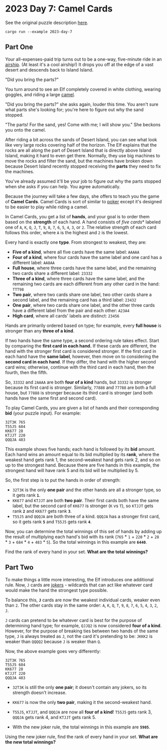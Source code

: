 # 2023 Day 7: Camel Cards

See the original puzzle description [here].

```shell
cargo run --example 2023-day-7
```

## Part One

Your all-expenses-paid trip turns out to be a one-way, five-minute ride in an [airship]. (At least it's a cool airship!)
It drops you off at the edge of a vast desert and descends back to Island Island.

"Did you bring the parts?"

You turn around to see an Elf completely covered in white clothing, wearing goggles, and riding a large [camel].

"Did you bring the parts?" she asks again, louder this time. You aren't sure what parts she's looking for; you're here
to figure out why the sand stopped.

"The parts! For the sand, yes! Come with me; I will show you." She beckons you onto the camel.

After riding a bit across the sands of Desert Island, you can see what look like very large rocks covering half
of the horizon. The Elf explains that the rocks are all along the part of Desert Island that is directly above
Island Island, making it hard to even get there. Normally, they use big machines to move the rocks and filter the sand,
but the machines have broken down because Desert Island recently stopped receiving the **parts** they need to fix the machines.

You've already assumed it'll be your job to figure out why the parts stopped when she asks if you can help.
You agree automatically.

Because the journey will take a few days, she offers to teach you the game of **Camel Cards**.
Camel Cards is sort of similar to [poker] except it's designed to be easier to play while riding a camel.

In Camel Cards, you get a list of **hands**, and your goal is to order them based on the **strength** of each hand.
A hand consists of *five cards** labeled one of `A`, `K`, `Q`, `J`, `T`, `9`, `8`, `7`, `6`, `5`, `4`, `3`, or `2`.
The relative strength of each card follows this order, where `A` is the highest and `2` is the lowest.

Every hand is exactly one **type**. From strongest to weakest, they are:

- **Five of a kind**, where all five cards have the same label: `AAAAA`
- **Four of a kind**, where four cards have the same label and one card has a different label: `AA8AA`
- **Full house**, where three cards have the same label, and the remaining two cards share a different label: `23332`
- **Three of a kind**, where three cards have the same label, and the remaining two cards are each different from any other card in the hand: `TTT98`
- **Two pair**, where two cards share one label, two other cards share a second label, and the remaining card has a third label: `23432`
- **One pair**, where two cards share one label, and the other three cards have a different label from the pair and each other: `A23A4`
- **High card**, where all cards' labels are distinct: `23456`

Hands are primarily ordered based on type; for example, every **full house** is stronger than any **three of a kind**.

If two hands have the same type, a second ordering rule takes effect. Start by comparing the **first card in each hand.**
If these cards are different, the hand with the stronger first card is considered stronger. 
If the first card in each hand have the **same label**, however, then move on to considering the **second card in each hand**.
If they differ, the hand with the higher second card wins; otherwise, continue with the third card in each hand,
then the fourth, then the fifth.

So, `33332` and `2AAAA` are both **four of a kind** hands, but `33332` is stronger because its first card is stronger.
Similarly, `77888` and `77788` are both a full house, but `77888` is stronger because its third card is stronger
(and both hands have the same first and second card).

To play Camel Cards, you are given a list of hands and their corresponding **bid** (your puzzle input). For example:

```
32T3K 765
T55J5 684
KK677 28
KTJJT 220
QQQJA 483
```

This example shows five hands; each hand is followed by its **bid** amount. Each hand wins an amount equal to its
bid multiplied by its **rank**, where the weakest hand gets rank 1, the second-weakest hand gets rank 2, and so on up
to the strongest hand. Because there are five hands in this example, the strongest hand will have rank 5 and its
bid will be multiplied by 5.

So, the first step is to put the hands in order of strength:

- `32T3K` is the only **one pair** and the other hands are all a stronger type, so it gets rank **`1`**.
- `KK677` and `KTJJT` are both **two pair**. 
  Their first cards both have the same label, but the second card of `KK677` is stronger (`K` vs `T`), so `KTJJT`
  gets rank **`2`** and `KK677` gets rank **`3`**.
- `T55J5` and `QQQJA` are both three of a kind.
  `QQQJA` has a stronger first card, so it gets rank **`5`** and `T55J5` gets rank **`4`**.

Now, you can determine the total winnings of this set of hands by adding up the result of multiplying each
hand's bid with its rank (`765` * `1` + `220` * `2` + `28` * `3` + `684` * `4` + `483` * `5`).
So the total winnings in this example are **`6440`**.

Find the rank of every hand in your set. **What are the total winnings?**

## Part Two

To make things a little more interesting, the Elf introduces one additional rule. Now, `J` cards are [jokers] - wildcards
that can act like whatever card would make the hand the strongest type possible.

To balance this, **`J`** cards are now the weakest individual cards, weaker even than `2`.
The other cards stay in the same order: `A`, `K`, `Q`, `T`, `9`, `8`, `7`, `6`, `5`, `4`, `3`, `2`, `J`.

`J` cards can pretend to be whatever card is best for the purpose of determining hand type; for example, `QJJQ2` is now
considered **four of a kind**. However, for the purpose of breaking ties between two hands of the same type,
`J` is always treated as `J`, not the card it's pretending to be: `JKKK2` is weaker than `QQQQ2` because
`J` is weaker than `Q`.

Now, the above example goes very differently:

```
32T3K 765
T55J5 684
KK677 28
KTJJT 220
QQQJA 483
```

- `32T3K` is still the only **one pair**; it doesn't contain any jokers, so its strength doesn't increase.
- `KK677` is now the only **two pair**, making it the second-weakest hand.
- `T55J5`, `KTJJT`, and `QQQJA` are now all **four of a kind**! `T55J5` gets rank 3, `QQQJA` gets rank 4, and 
  `KTJJT` gets rank 5.

- With the new joker rule, the total winnings in this example are **`5905`**.

Using the new joker rule, find the rank of every hand in your set. **What are the new total winnings?**

[here]: https://adventofcode.com/2023/day/7
[poker]: https://en.wikipedia.org/wiki/List_of_poker_hands
[camel]: https://en.wikipedia.org/wiki/Dromedary
[airship]: https://en.wikipedia.org/wiki/Airship
[jokers]: https://en.wikipedia.org/wiki/Joker_(playing_card)
